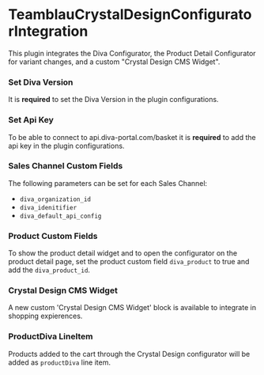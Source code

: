 # TeamblauCrystalDesignConfiguratorIntegration

This plugin integrates the Diva Configurator, the Product Detail Configurator for variant changes, and a custom "Crystal Design CMS Widget".

### Set Diva Version
It is **required** to set the Diva Version in the plugin configurations.

### Set Api Key
To be able to connect to api.diva-portal.com/basket it is **required** to add the api key in the plugin configurations.

### Sales Channel Custom Fields
The following parameters can be set for each Sales Channel:
 - `diva_organization_id`
 - `diva_idenitifier`
 - `diva_default_api_config`

### Product Custom Fields
To show the product detail widget and to open the configurator on the product detail page, set the product custom field `diva_product` to true and add the `diva_product_id`.

### Crystal Design CMS Widget
A new custom 'Crystal Design CMS Widget' block is available to integrate in shopping expierences.

### ProductDiva LineItem
Products added to the cart through the Crystal Design configurator will be added as `productDiva` line item.
